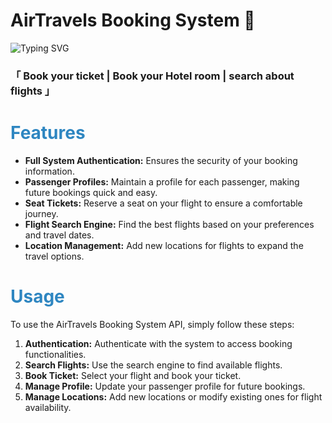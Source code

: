 <h1>AirTravels Booking System 🛫</h1>

<img src="https://readme-typing-svg.demolab.com/?lines=AirTravels-Booking-System+%F0%9F%8F%AA" alt="Typing SVG">

<h3>「 Book your ticket | Book your Hotel room | search about flights 」</h3>

<body>
    <h1 style="color: #2E86C1;">Features</h1>
<ul>
    <li><strong>Full System Authentication:</strong> Ensures the security of your booking information.</li>
    <li><strong>Passenger Profiles:</strong> Maintain a profile for each passenger, making future bookings quick and easy.</li>
    <li><strong>Seat Tickets:</strong> Reserve a seat on your flight to ensure a comfortable journey.</li>
    <li><strong>Flight Search Engine:</strong> Find the best flights based on your preferences and travel dates.</li>
    <li><strong>Location Management:</strong> Add new locations for flights to expand the travel options.</li>
</ul>

<h1 style="color: #2E86C1;">Usage</h1>

<p>To use the AirTravels Booking System API, simply follow these steps:</p>

<ol>
    <li><strong>Authentication:</strong> Authenticate with the system to access booking functionalities.</li>
    <li><strong>Search Flights:</strong> Use the search engine to find available flights.</li>
    <li><strong>Book Ticket:</strong> Select your flight and book your ticket.</li>
    <li><strong>Manage Profile:</strong> Update your passenger profile for future bookings.</li>
    <li><strong>Manage Locations:</strong> Add new locations or modify existing ones for flight availability.</li>
</ol>
</body>
